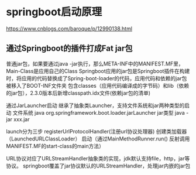 # springboot启动原理

https://www.cnblogs.com/baroque/p/12990138.html
## 通过Springboot的插件打成Fat jar包

普通jar包，如果要通过java -jar执行，那么META-INF中的MANIFEST.MF里，Main-Class是应用自己的Class
Springboot应用的jar包是Springboot插件在构建时，将应用的代码替换成了Spring-boot-loader的代码，应用代码和依赖的jar包被移入了BOOT-INF文件夹
包含classes（应用代码编译成的字节码）和lib（依赖的jar包），2.3.0版本后新增classpath.idx文件(依赖jar包的清单)

通过JarLauncher启动
继承了抽象类Launcher，支持文件系统和jar两种类型的启动
文件系统 java org.springframework.boot.loader.jarLauncher
jar类型 java -jar xxx.jar

launch分为三步
registerUrlProtocolHandler(注册url协议处理器)
创建类加载器（LaunchedURLClassLoader）
启动（通过MainMethodRunner.run() 反射调用MANIFEST.MF的start-class的main方法）

URL协议对应了URLStreamHandler抽象类的实现，jdk默认支持file，http，jar等协议。
springboot覆盖了jar协议默认的URLStreamHandler，处理jar内嵌的jar包